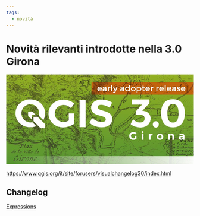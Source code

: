 ```yaml
---
tags:
  - novità
---
```


# Novità rilevanti introdotte nella 3.0 Girona

![](../img/splashscreen/splash_3_0_0.png)

<https://www.qgis.org/it/site/forusers/visualchangelog30/index.html>

## Changelog

[Expressions](http://changelog.qgis.org/en/qgis/version/3.0.0/#category-50)